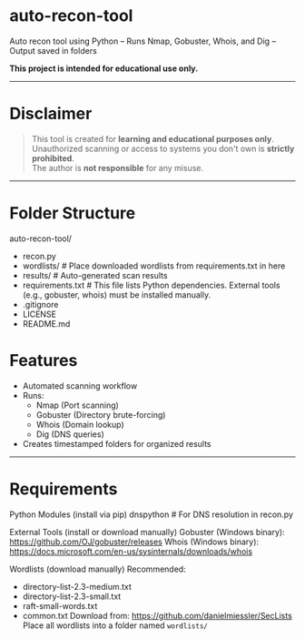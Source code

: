 # auto-recon-tool
Auto recon tool using Python – Runs Nmap, Gobuster, Whois, and Dig – Output saved in folders

**This project is intended for educational use only.**

---

# Disclaimer

> This tool is created for **learning and educational purposes only**.  
> Unauthorized scanning or access to systems you don't own is **strictly prohibited**.  
> The author is **not responsible** for any misuse.

---

# Folder Structure

auto-recon-tool/
- recon.py
- wordlists/           # Place downloaded wordlists from requirements.txt in here
- results/             # Auto-generated scan results
- requirements.txt     # This file lists Python dependencies. External tools (e.g., gobuster, whois) must be installed manually.
- .gitignore
- LICENSE
- README.md

# Features

- Automated scanning workflow
- Runs:
  - Nmap (Port scanning)
  - Gobuster (Directory brute-forcing)
  - Whois (Domain lookup)
  - Dig (DNS queries)
- Creates timestamped folders for organized results

---

# Requirements

Python Modules (install via pip) 
dnspython       # For DNS resolution in recon.py

External Tools (install or download manually)
Gobuster (Windows binary): https://github.com/OJ/gobuster/releases
Whois (Windows binary): https://docs.microsoft.com/en-us/sysinternals/downloads/whois

Wordlists (download manually)
Recommended:
- directory-list-2.3-medium.txt
- directory-list-2.3-small.txt
- raft-small-words.txt
- common.txt
Download from: https://github.com/danielmiessler/SecLists
Place all wordlists into a folder named `wordlists/`

